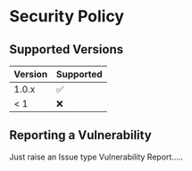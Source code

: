 # Security Policy

## Supported Versions

| Version | Supported          |
| ------- | ------------------ |
| 1.0.x   | :white_check_mark: |
| < 1     | :x:                |

## Reporting a Vulnerability

Just raise an Issue type Vulnerability Report..... 
